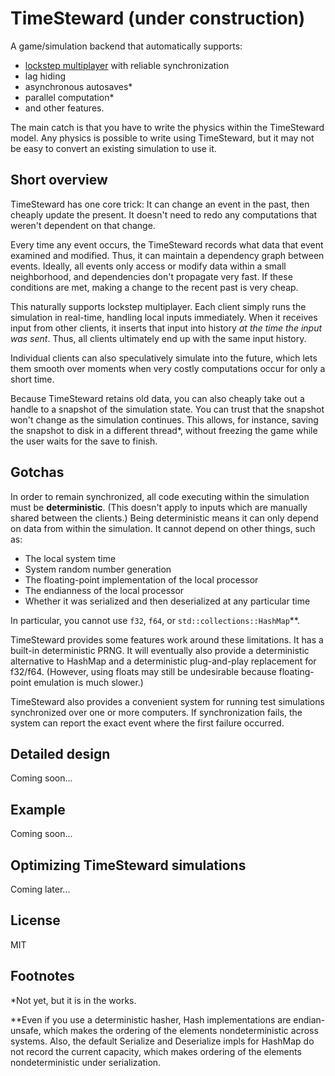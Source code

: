 # TimeSteward (under construction)

A game/simulation backend that automatically supports:
* [lockstep multiplayer](http://clintonbrennan.com/2013/12/lockstep-implementation-in-unity3d/) with reliable synchronization
* lag hiding
* asynchronous autosaves*
* parallel computation*
* and other features.

The main catch is that you have to write the physics within the TimeSteward model. Any physics is possible to write using TimeSteward, but it may not be easy to convert an existing simulation to use it.


## Short overview

TimeSteward has one core trick: It can change an event in the past, then cheaply update the present. It doesn't need to redo any computations that weren't dependent on that change.

Every time any event occurs, the TimeSteward records what data that event examined and modified. Thus, it can maintain a dependency graph between events. Ideally, all events only access or modify data within a small neighborhood, and dependencies don't propagate very fast. If these conditions are met, making a change to the recent past is very cheap.

This naturally supports lockstep multiplayer. Each client simply runs the simulation in real-time, handling local inputs immediately. When it receives input from other clients, it inserts that input into history *at the time the input was sent*. Thus, all clients ultimately end up with the same input history.

Individual clients can also speculatively simulate into the future, which lets them smooth over moments when very costly computations occur for only a short time.

Because TimeSteward retains old data, you can also cheaply take out a handle to a snapshot of the simulation state. You can trust that the snapshot won't change as the simulation continues. This allows, for instance, saving the snapshot to disk in a different thread*, without freezing the game while the user waits for the save to finish.


## Gotchas

In order to remain synchronized, all code executing within the simulation must be **deterministic**. (This doesn't apply to inputs which are manually shared between the clients.) Being deterministic means it can only depend on data from within the simulation. It cannot depend on other things, such as:

* The local system time
* System random number generation
* The floating-point implementation of the local processor
* The endianness of the local processor
* Whether it was serialized and then deserialized at any particular time

In particular, you cannot use `f32`, `f64`, or `std::collections::HashMap`**.

TimeSteward provides some features work around these limitations. It has a built-in deterministic PRNG. It will eventually also provide a deterministic alternative to HashMap and a deterministic plug-and-play replacement for f32/f64. (However, using floats may still be undesirable because floating-point emulation is much slower.)

TimeSteward also provides a convenient system for running test simulations synchronized over one or more computers. If synchronization fails, the system can report the exact event where the first failure occurred.


## Detailed design

Coming soon...


## Example

Coming soon...


## Optimizing TimeSteward simulations

Coming later...


## License

MIT


## Footnotes

*Not yet, but it is in the works.

**Even if you use a deterministic hasher, Hash implementations are endian-unsafe, which makes the ordering of the elements nondeterministic across systems. Also, the default Serialize and Deserialize impls for HashMap do not record the current capacity, which makes ordering of the elements nondeterministic under serialization.
